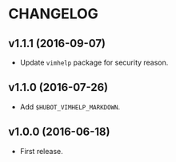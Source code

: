 CHANGELOG
=========

v1.1.1 (2016-09-07)
-------------------

- Update `vimhelp` package for security reason.


v1.1.0 (2016-07-26)
-------------------

- Add `$HUBOT_VIMHELP_MARKDOWN`.


v1.0.0 (2016-06-18)
-------------------

- First release.
